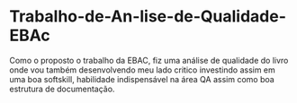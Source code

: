 # Trabalho-de-An-lise-de-Qualidade-EBAc
Como o proposto o trabalho da EBAC, fiz uma análise de qualidade do livro onde vou também desenvolvendo meu lado critico investindo assim em uma boa softskill, habilidade indispensável na área QA assim como boa estrutura de documentação.
